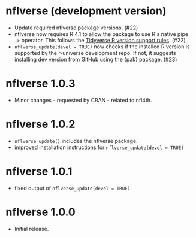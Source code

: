# nflverse (development version)

* Update required nflverse package versions. (#22)
* nflverse now requires R 4.1 to allow the package to use R's native pipe `|>` operator. This follows the [Tidyverse R version support rules](https://www.tidyverse.org/blog/2019/04/r-version-support/). (#22)
* `nflverse_update(devel = TRUE)` now checks if the installed R version is supported by the r-universe development repo. If not, it suggests installing dev version from GitHub using the {pak} package. (#23)

# nflverse 1.0.3

* Minor changes - requested by CRAN - related to nfl4th.

# nflverse 1.0.2

* `nflverse_update()` includes the nflverse package.
* improved installation instructions for `nflverse_update(devel = TRUE)`

# nflverse 1.0.1

* fixed output of `nflverse_update(devel = TRUE)`

# nflverse 1.0.0

* Initial release.

